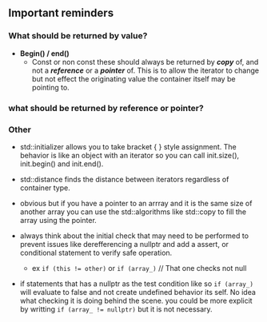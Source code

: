 
## Important reminders

### What should be returned by value?

- **Begin() / end()**
    - Const or non const these should always be returned by ***copy*** 
    of, and not a ***reference*** or a ***pointer*** of. This is to allow the 
    iterator to change but not effect the originating value the container itself 
    may be pointing to.

### what should be returned by reference or pointer?

### Other

- std::initializer allows you to take bracket { } style assignment. The behavior
is like an object with an iterator so you can call init.size(), init.begin() and init.end().

- std::distance finds the distance between iterators regardless of container type.

- obvious but if you have a pointer to an arrray and it is the same size of another
array you can use the std::algorithms like std::copy to fill the array using the pointer.

- always think about the initial check that may need to be performed to prevent 
issues like derefferencing a nullptr and add a assert, or conditional statement
to verify safe operation.
    - ex `if (this != other)` or `if (array_)` // That one checks not null

- if statements that has a nullptr as the test condition like so `if (array_)`
will evaluate to false and not create undefined behavior its self. No idea 
what checking it is doing behind the scene. you could be more explicit by writting
`if (array_ != nullptr)` but it is not necessary.



